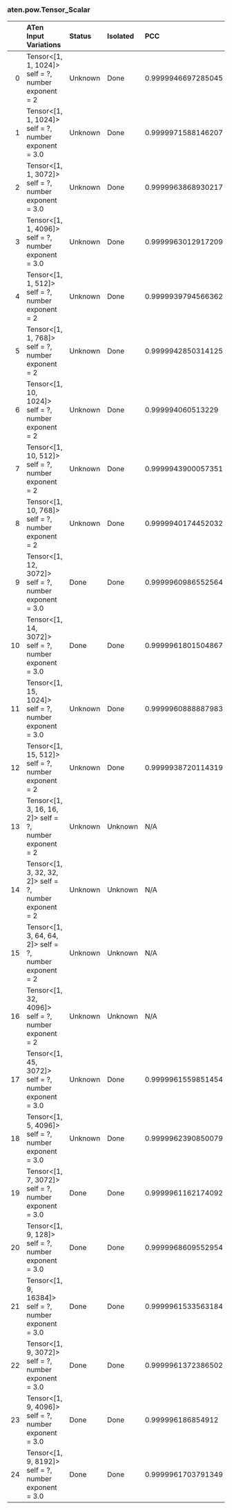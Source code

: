 ### aten.pow.Tensor_Scalar
|    | ATen Input Variations                                      | Status   | Isolated   | PCC                | Host   |
|---:|:-----------------------------------------------------------|:---------|:-----------|:-------------------|:-------|
|  0 | Tensor<[1, 1, 1024]> self = ?,<br>number exponent = 2      | Unknown  | Done       | 0.9999946697285045 | 0      |
|  1 | Tensor<[1, 1, 1024]> self = ?,<br>number exponent = 3.0    | Unknown  | Done       | 0.9999971588146207 | 0      |
|  2 | Tensor<[1, 1, 3072]> self = ?,<br>number exponent = 3.0    | Unknown  | Done       | 0.9999963868930217 | 0      |
|  3 | Tensor<[1, 1, 4096]> self = ?,<br>number exponent = 3.0    | Unknown  | Done       | 0.9999963012917209 | 0      |
|  4 | Tensor<[1, 1, 512]> self = ?,<br>number exponent = 2       | Unknown  | Done       | 0.9999939794566362 | 0      |
|  5 | Tensor<[1, 1, 768]> self = ?,<br>number exponent = 2       | Unknown  | Done       | 0.9999942850314125 | 0      |
|  6 | Tensor<[1, 10, 1024]> self = ?,<br>number exponent = 2     | Unknown  | Done       | 0.999994060513229  | 0      |
|  7 | Tensor<[1, 10, 512]> self = ?,<br>number exponent = 2      | Unknown  | Done       | 0.9999943900057351 | 0      |
|  8 | Tensor<[1, 10, 768]> self = ?,<br>number exponent = 2      | Unknown  | Done       | 0.9999940174452032 | 0      |
|  9 | Tensor<[1, 12, 3072]> self = ?,<br>number exponent = 3.0   | Done     | Done       | 0.9999960986552564 | 0      |
| 10 | Tensor<[1, 14, 3072]> self = ?,<br>number exponent = 3.0   | Done     | Done       | 0.9999961801504867 | 0      |
| 11 | Tensor<[1, 15, 1024]> self = ?,<br>number exponent = 3.0   | Unknown  | Done       | 0.9999960888887983 | 0      |
| 12 | Tensor<[1, 15, 512]> self = ?,<br>number exponent = 2      | Unknown  | Done       | 0.9999938720114319 | 0      |
| 13 | Tensor<[1, 3, 16, 16, 2]> self = ?,<br>number exponent = 2 | Unknown  | Unknown    | N/A                | N/A    |
| 14 | Tensor<[1, 3, 32, 32, 2]> self = ?,<br>number exponent = 2 | Unknown  | Unknown    | N/A                | N/A    |
| 15 | Tensor<[1, 3, 64, 64, 2]> self = ?,<br>number exponent = 2 | Unknown  | Unknown    | N/A                | N/A    |
| 16 | Tensor<[1, 32, 4096]> self = ?,<br>number exponent = 2     | Unknown  | Unknown    | N/A                | N/A    |
| 17 | Tensor<[1, 45, 3072]> self = ?,<br>number exponent = 3.0   | Unknown  | Done       | 0.9999961559851454 | 0      |
| 18 | Tensor<[1, 5, 4096]> self = ?,<br>number exponent = 3.0    | Unknown  | Done       | 0.9999962390850079 | 0      |
| 19 | Tensor<[1, 7, 3072]> self = ?,<br>number exponent = 3.0    | Done     | Done       | 0.9999961162174092 | 0      |
| 20 | Tensor<[1, 9, 128]> self = ?,<br>number exponent = 3.0     | Done     | Done       | 0.9999968609552954 | 0      |
| 21 | Tensor<[1, 9, 16384]> self = ?,<br>number exponent = 3.0   | Done     | Done       | 0.9999961533563184 | 0      |
| 22 | Tensor<[1, 9, 3072]> self = ?,<br>number exponent = 3.0    | Done     | Done       | 0.9999961372386502 | 0      |
| 23 | Tensor<[1, 9, 4096]> self = ?,<br>number exponent = 3.0    | Done     | Done       | 0.999996186854912  | 0      |
| 24 | Tensor<[1, 9, 8192]> self = ?,<br>number exponent = 3.0    | Done     | Done       | 0.9999961703791349 | 0      |

